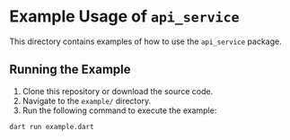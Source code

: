 # Example Usage of `api_service`

This directory contains examples of how to use the `api_service` package.

## Running the Example

1. Clone this repository or download the source code.
2. Navigate to the `example/` directory.
3. Run the following command to execute the example:

```bash
dart run example.dart
